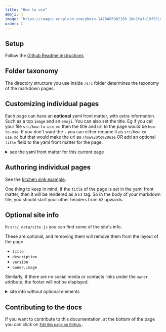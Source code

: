 ```yaml
---
title: "How to use"
emoji: 🚧
image: 'https://images.unsplash.com/photo-1478486982180-2de2fafa19f9?ixlib=rb-1.2.1&ixid=MnwxMjA3fDB8MHxwaG90by1wYWdlfHx8fGVufDB8fHx8&auto=format&fit=crop&w=2702&q=80'
order: 1
---
```


## Setup 
Follow the [Github Readme instructions]({{site.repo}}#readme)


## Folder taxonomy 
The directory structure you use inside `/src` folder determines the taxonomy of the markdown pages.

## Customizing individual pages 
Each page can have an **optional** yaml front matter, with extra information. Such as a top `image` and an `emoji`. You can also set the title. 
Eg if you call your file `src/how-to-use.md`  then the title and url to the page would be `how-to-use`. If you don't want the `-` you can 
either rename it as `src/how to use.md` but that would make the url as `/how%20to%20use` OR add an optional `title` field to the yaml front matter for the page.

<details>
<summary>see the yaml front matter for this current page</summary>

```yaml
---
title: "How to use"
emoji: 🚧
image: 'https://images.unsplash.com/photo-1478486982180-2de2fafa19f9?ixlib=rb-1.2.1&ixid=MnwxMjA3fDB8MHxwaG90by1wYWdlfHx8fGVufDB8fHx8&auto=format&fit=crop&w=2702&q=80'
order: 1
---
```
</details>

## Authoring individual pages

See the [kitchen sink example](/kitchen-sink).

One thing to keep in mind, if the `title` of the page is set in the yaml front matter, then it will be rendered as a `h1` tag. So in the body of your markdown file, you should start your other headers from `h2` upwards. 

## Optional site info

In `src/_data/site.js` you can find some of the site's info.

These are optional, and removing them will remove them from the layout of the page
- `title`
- `description`
- `version`
- `owner.image`

Similarly, if there are no social media or contacts links under the `owner` attribute, the footer will not be displayed.

<details>
<summary> site info without optional elements</summary>

```js/15-17,28-34
const environment = process.env.ELEVENTY_ENV;
const PROD_ENV = 'prod';
const prodUrl = 'https://pietropassarelli.net/11ty-auto-navigation-book-template';
const devUrl = 'http://localhost:8080';
const baseUrl = environment === PROD_ENV ? prodUrl : devUrl;
const isProd = environment === PROD_ENV;
const packageJson = require('../../package.json');
const {name,version,description, homepage} = packageJson;

module.exports = {
    environment,
    isProd,
    tracking: {
      gtag: ''
    },
    title: name.replace(/-/g, ' '),
    version, 
    description,
    baseUrl,
    repo: homepage,
    author: {
      name: "Pietro",
      email: "my.email@example.com"
    },
    owner: {
      name: "Pietro",
      last_name: "Passarelli",
      email: "my.email@example.com", 
      twitter: "pietropassarell", 
      facebook: "pietro.passarelli", 
      github: "pietrop/11ty-auto-navigation-book-template", 
      linkedin: "pietropassarelli", 
      instagram: "pietro.ps", 
      image: "https://images.unsplash.com/photo-1511367461989-f85a21fda167?ixid=MnwxMjA3fDB8MHxwaG90by1wYWdlfHx8fGVufDB8fHx8&ixlib=rb-1.2.1&auto=format&fit=crop&w=3289&q=80" 
    },
    og_locale: "en_US"
};
```
</details>


## Contributing to the docs


If you want to contribute to this documentation, at the bottom of the page you can click on <small><a href="{{site.repo}}/blob/master/{{ page.inputPath }}">Edit this page on GitHub <i class="fab fa-github"></i></a></small>.